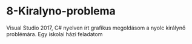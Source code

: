 # 8-Kiralyno-problema
Visual Studio 2017, C# nyelven írt grafikus megoldásom a nyolc királynő problémára.
Egy iskolai házi feladatom
